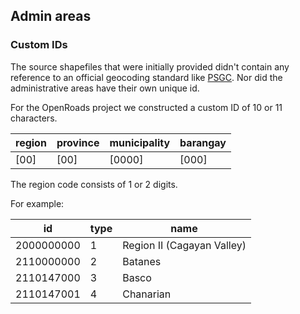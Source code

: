 ## Admin areas


### Custom IDs
The source shapefiles that were initially provided didn't contain any reference to an official geocoding standard like [PSGC](http://www.nscb.gov.ph/activestats/psgc/). Nor did the administrative areas have their own unique id.

For the OpenRoads project we constructed a custom ID of 10 or 11 characters.

| region | province | municipality | barangay |
| --- | --- | --- | --- |
| [00] | [00] | [0000] | [000] |

The region code consists of 1 or 2 digits.

For example:

| id | type | name |
| --- | --- | --- |
| 2000000000 | 1 | Region II (Cagayan Valley) |
| 2110000000 | 2 | Batanes |
| 2110147000 | 3 | Basco |
| 2110147001 | 4 | Chanarian |
